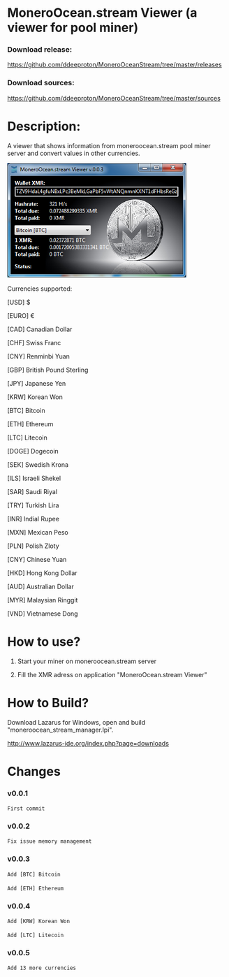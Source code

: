 # MoneroOcean.stream Viewer (a viewer for pool miner)

### Download release:

https://github.com/ddeeproton/MoneroOceanStream/tree/master/releases

### Download sources:

https://github.com/ddeeproton/MoneroOceanStream/tree/master/sources

# Description: 

A viewer that shows information from moneroocean.stream pool miner server and convert values in other currencies. 

![](preview.png)

Currencies supported:

[USD] $

[EURO] €

[CAD] Canadian Dollar

[CHF] Swiss Franc

[CNY] Renminbi Yuan

[GBP] British Pound Sterling

[JPY] Japanese Yen

[KRW] Korean Won

[BTC] Bitcoin 

[ETH] Ethereum

[LTC] Litecoin

[DOGE] Dogecoin

[SEK] Swedish Krona

[ILS] Israeli Shekel

[SAR] Saudi Riyal

[TRY] Turkish Lira

[INR] Indial Rupee

[MXN] Mexican Peso

[PLN] Polish Zloty

[CNY] Chinese Yuan

[HKD] Hong Kong Dollar

[AUD] Australian Dollar

[MYR] Malaysian Ringgit

[VND] Vietnamese Dong



# How to use?

1. Start your miner on moneroocean.stream server

2. Fill the XMR adress on application "MoneroOcean.stream Viewer"

# How to Build? 

Download Lazarus for Windows, open and build "moneroocean_stream_manager.lpi". 

http://www.lazarus-ide.org/index.php?page=downloads

# Changes

### v0.0.1 
	First commit

### v0.0.2
	Fix issue memory management
	
### v0.0.3
	Add [BTC] Bitcoin 
	
	Add [ETH] Ethereum
	
### v0.0.4
	Add [KRW] Korean Won
	
	Add [LTC] Litecoin
	
### v0.0.5

	Add 13 more currencies
